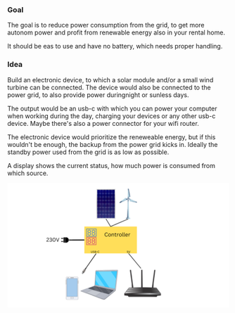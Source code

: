 ### Goal
The goal is to reduce power consumption from the grid, to get more autonom power and profit from renewable energy also in your rental home.

It should be eas to use and have no battery, which needs proper handling.

### Idea
Build an electronic device, to which a solar module and/or a small wind turbine can be connected. The device would also be connected to the power grid, to also provide power duringnight or sunless days.

The output would be an usb-c with which you can power your computer when working during the day, charging your devices or any other usb-c device. Maybe there's also a power connector for your wifi router.

The electronic device would prioritize the reneweable energy, but if this wouldn't be enough, the backup from the power grid kicks in. Ideally the standby power used from the grid is as low as possible.

A display shows the current status, how much power is consumed from which source.

<img src="/images/Controller.png" width="600" />
